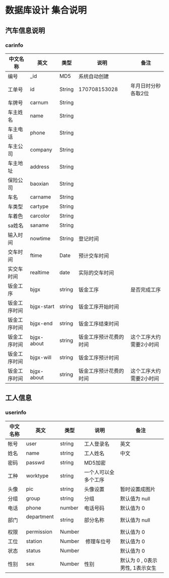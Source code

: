 # 数据库设计 集合说明

## 汽车信息说明

### carinfo

| 中文名称 | 英文 | 类型 | 说明 | 备注 |
|---------|------|------|------|-----|
| 编号     | \_id | MD5  | 系统自动创建 |   |
| 工单号 | id |  String | 170708153028 | 年月日时分秒各取2位 |
| 车牌号 | carnum | String |  |  |
| 车主姓名 | name | String |   |   |
| 车主电话 | phone| String  | |  | 
| 车主公司 | company | String |  |  |
| 车主地址 | address | String |  |  |
| 保险公司 | baoxian | String |  |  |
| 车名     | carname | String |  |  |
| 车类型   | cartype | String |  |  |
| 车着色   | carcolor | String|  |  |
| sa姓名   | saname | String |   |  |
| 输入时间 | nowtime | String | 登记时间 |  |
| 交车时间 | ftime  |  Date | 预计交车时间 |  |
| 实交车时间 | realtime | date | 实际的交车时间 |  |
| 钣金工序 | bjgx | string | 钣金工序 | 是否完成工序 |
| 钣金工序时间 | bjgx-start | string | 钣金工序开始时间 |  |
| 钣金工序时间 | bjgx-end | string | 钣金工序结束时间 |  |
| 钣金工序时间 | bjgx-about | string | 钣金工序预计花费的时间 | 这个工序大约需要2小时间 |
| 钣金工序时间 | bjgx-will | string | 钣金工序预计时间 |  |
| 钣金工序时间 | bjgx-about | string | 钣金工序预计花费的时间 | 这个工序大约需要2小时间 |





## 工人信息

### userinfo

| 中文名称 | 英文 | 类型 | 说明 | 备注 |
|---------|------|------|------|-----|
| 帐号    | user  | string | 工人登录名  | 英文  |
| 姓名    | name  | string | 工人姓名  | 中文 |
| 密码    | passwd | string | MD5加密 |  |
| 工种    | worktype | string | 一个人可以全多个工序 |   |
| 头像    | pic     | string | 头像设置 | 暂时设置成图片 |
| 分组    | group   | string | 分组 | 默认值为 null |
| 电话    | phone | number | 电话号码 | 默认值为 0 |
| 部门    | department    | string | 部分名称 | 默认值为 null |
| 权限    | permission | Number|        |  默认值为 0 |
| 工位    |  station  | Number |  修理车位号 | 默认值为 0 |
| 状态    | status    |  Number |   | 默认值为 0 |
| 性别    |  sex      | Number | 性别 | 默认为 0 , 0表示男性, 1表示女生 |
